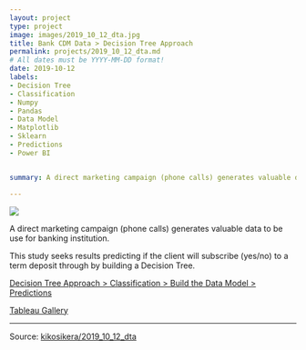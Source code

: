 ```yaml
---
layout: project
type: project
image: images/2019_10_12_dta.jpg
title: Bank CDM Data > Decision Tree Approach
permalink: projects/2019_10_12_dta.md
# All dates must be YYYY-MM-DD format!
date: 2019-10-12
labels:
- Decision Tree
- Classification
- Numpy
- Pandas
- Data Model
- Matplotlib
- Sklearn
- Predictions
- Power BI


summary: A direct marketing campaign (phone calls) generates valuable data to be use for banking institution. This study seeks results predicting if the client will subscribe (yes/no) to a term deposit through by building a Decision Tree.

---
```


<img class="ui image" src="{{ site.baseurl }}/images/2019_10_12_dta_pannel.jpg">

A direct marketing campaign (phone calls) generates valuable data to be use for banking institution.

This study seeks results predicting if the client will subscribe (yes/no) to a term deposit through by building a Decision Tree.


[Decision Tree Approach > Classification > Build the Data Model > Predictions](https://colab.research.google.com/gist/kikosikera/9809ff37bfbcbb312238eb926252e73c/2019_10_12_dta.ipynb?authuser=1)

[Tableau Gallery](https://public.tableau.com/profile/cristiano.siqueira#!)


<hr>

Source: <a href="https://github.com/kikosikera/2019_10_12_dta"><i class="large github icon"></i>kikosikera/2019_10_12_dta</a>
